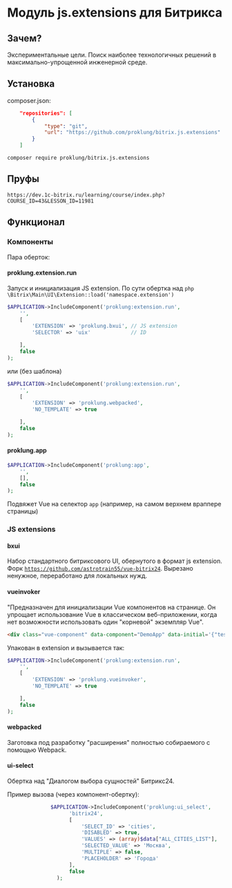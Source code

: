 # Модуль js.extensions для Битрикса

## Зачем?
 
Экспериментальные цели. Поиск наиболее технологичных решений в максимально-упрощенной инженерной среде.

## Установка

composer.json:

```json
    "repositories": [
        {
            "type": "git",
            "url": "https://github.com/proklung/bitrix.js.extensions"
        }
    ]
```

```composer require proklung/bitrix.js.extensions```

## Пруфы

```https://dev.1c-bitrix.ru/learning/course/index.php?COURSE_ID=43&LESSON_ID=11981```

## Функционал

### Компоненты

Пара оберток:

#### proklung.extension.run

Запуск и инициализация JS extension. По сути обертка над ```php \Bitrix\Main\UI\Extension::load('namespace.extension') ```

```php
$APPLICATION->IncludeComponent('proklung:extension.run',
    '',
    [
        'EXTENSION' => 'proklung.bxui', // JS extension
        'SELECTOR' => 'uix'             // ID

    ],
    false
);
```

или (без шаблона)

```php
$APPLICATION->IncludeComponent('proklung:extension.run',
    '',
    [
        'EXTENSION' => 'proklung.webpacked',
        'NO_TEMPLATE' => true

    ],
    false
);
```

#### proklung.app

```php
$APPLICATION->IncludeComponent('proklung:app',
    '',
    [],
    false
);
```

Подвяжет Vue на селектор `app` (например, на самом верхнем враппере страницы)

### JS extensions

#### bxui

Набор стандартного битриксового UI, обернутого в формат js extension. Форк [```https://github.com/astrotrain55/vue-bitrix24```](пакета). 
Вырезано ненужное, переработано для локальных нужд.

#### vueinvoker

"Предназначен для инициализации Vue компонентов на странице. Он упрощает использование Vue в классическом веб-приложении, 
когда нет возможности использовать один "корневой" экземпляр Vue".

```html
<div class="vue-component" data-component="DemoApp" data-initial='{"test": "data"}'></div>
```

Упакован в extension и вызывается так:

```php
$APPLICATION->IncludeComponent('proklung:extension.run',
    '',
    [
        'EXTENSION' => 'proklung.vueinvoker',
        'NO_TEMPLATE' => true

    ],
    false
);
```

#### webpacked

Заготовка под разработку "расширения" полностью собираемого с помощью Webpack.

#### ui-select

Обертка над "Диалогом выбора сущностей" Битрикс24.

Пример вызова (через компонент-обертку):

```php
              $APPLICATION->IncludeComponent('proklung:ui_select',
                    'bitrix24',
                    [
                        'SELECT_ID' => 'cities',
                        'DISABLED' => true,
                        'VALUES' => (array)$data["ALL_CITIES_LIST"],
                        'SELECTED_VALUE' => 'Москва',
                        'MULTIPLE' => false,
                        'PLACEHOLDER' => 'Города'
                    ],
                    false
                );
```